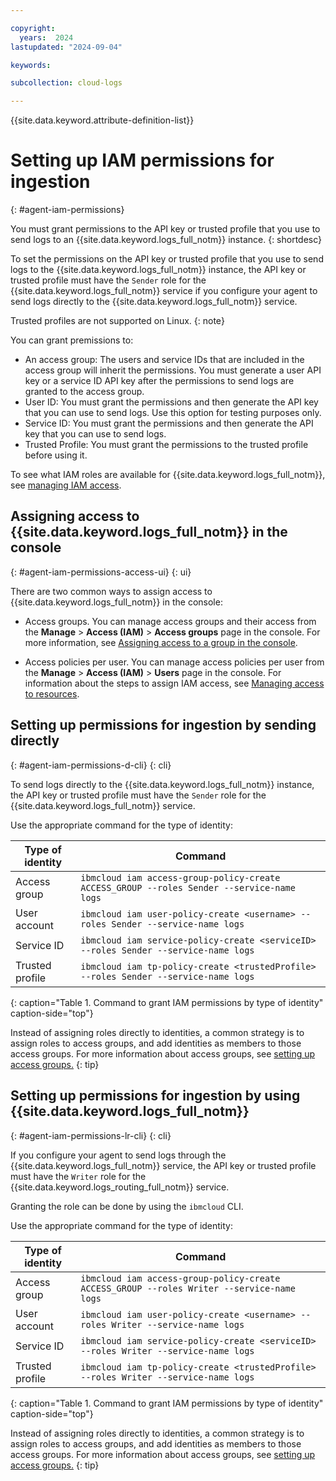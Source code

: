 ```yaml
---

copyright:
  years:  2024
lastupdated: "2024-09-04"

keywords:

subcollection: cloud-logs

---
```


{{site.data.keyword.attribute-definition-list}}


# Setting up IAM permissions for ingestion
{: #agent-iam-permissions}

You must grant permissions to the API key or trusted profile that you use to send logs to an {{site.data.keyword.logs_full_notm}} instance.
{: shortdesc}

To set the permissions on the API key or trusted profile that you use to send logs to the {{site.data.keyword.logs_full_notm}} instance, the API key or trusted profile must have the `Sender` role for the {{site.data.keyword.logs_full_notm}} service if you configure your agent to send logs directly to the {{site.data.keyword.logs_full_notm}} service.

Trusted profiles are not supported on Linux.
{: note}

You can grant premissions to:
- An access group: The users and service IDs that are included in the access group will inherit the permissions. You must generate a user API key or a service ID API key after the permissions to send logs are granted to the access group.
- User ID: You must grant the permissions and then generate the API key that you can use to send logs. Use this option for testing purposes only.
- Service ID: You must grant the permissions and then generate the API key that you can use to send logs.
- Trusted Profile: You must grant the permissions to the trusted profile before using it.

To see what IAM roles are available for {{site.data.keyword.logs_full_notm}}, see [managing IAM access](/docs/cloud-logs?topic=cloud-logs-iam).

## Assigning access to {{site.data.keyword.logs_full_notm}} in the console
{: #agent-iam-permissions-access-ui}
{: ui}

There are two common ways to assign access to {{site.data.keyword.logs_full_notm}} in the console:

* Access groups. You can manage access groups and their access from the **Manage** > **Access (IAM)** > **Access groups** page in the console. For more information, see [Assigning access to a group in the console](/docs/account?topic=account-groups&interface=ui#access_ag).

* Access policies per user. You can manage access policies per user from the **Manage** > **Access (IAM)** > **Users** page in the console. For information about the steps to assign IAM access, see [Managing access to resources](/docs/account?topic=account-assign-access-resources&interface=ui#access-resources-console).



## Setting up permissions for ingestion by sending directly
{: #agent-iam-permissions-d-cli}
{: cli}

To send logs directly to the {{site.data.keyword.logs_full_notm}} instance, the API key or trusted profile must have the `Sender` role for the {{site.data.keyword.logs_full_notm}} service.

Use the appropriate command for the type of identity:

| Type of identity  | Command |
|-------------------|---------|
| Access group      | `ibmcloud iam access-group-policy-create ACCESS_GROUP --roles Sender --service-name logs` |
| User account      | `ibmcloud iam user-policy-create <username> --roles Sender --service-name logs` |
| Service ID        | `ibmcloud iam service-policy-create <serviceID> --roles Sender --service-name logs` |
| Trusted profile   | `ibmcloud iam tp-policy-create <trustedProfile> --roles Sender --service-name logs` |
{: caption="Table 1. Command to grant IAM permissions by type of identity" caption-side="top"}

Instead of assigning roles directly to identities, a common strategy is to assign roles to access groups, and add identities as members to those access groups. For more information about access groups, see [setting up access groups.](/docs/account?topic=account-groups&interface=cli)
{: tip}

## Setting up permissions for ingestion by using {{site.data.keyword.logs_full_notm}}
{: #agent-iam-permissions-lr-cli}
{: cli}

If you configure your agent to send logs through the {{site.data.keyword.logs_full_notm}} service, the API key or trusted profile must have the `Writer` role for the {{site.data.keyword.logs_routing_full_notm}} service.

Granting the role can be done by using the `ibmcloud` CLI.

Use the appropriate command for the type of identity:

| Type of identity  | Command |
|-------------------|---------|
| Access group      | `ibmcloud iam access-group-policy-create ACCESS_GROUP --roles Writer --service-name logs` |
| User account      | `ibmcloud iam user-policy-create <username> --roles Writer --service-name logs` |
| Service ID        | `ibmcloud iam service-policy-create <serviceID> --roles Writer --service-name logs` |
| Trusted profile   | `ibmcloud iam tp-policy-create <trustedProfile> --roles Writer --service-name logs` |
{: caption="Table 1. Command to grant IAM permissions by type of identity" caption-side="top"}

Instead of assigning roles directly to identities, a common strategy is to assign roles to access groups, and add identities as members to those access groups. For more information about access groups, see [setting up access groups.](/docs/account?topic=account-groups&interface=cli)
{: tip}
